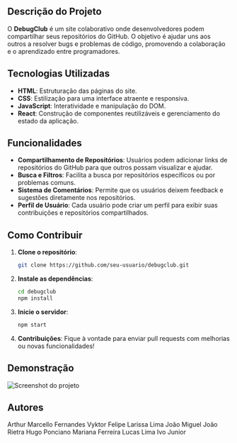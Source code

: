 ## Descrição do Projeto

O **DebugClub** é um site colaborativo onde desenvolvedores podem compartilhar seus repositórios do GitHub. O objetivo é ajudar uns aos outros a resolver bugs e problemas de código, promovendo a colaboração e o aprendizado entre programadores.

## Tecnologias Utilizadas

- **HTML**: Estruturação das páginas do site.
- **CSS**: Estilização para uma interface atraente e responsiva.
- **JavaScript**: Interatividade e manipulação do DOM.
- **React**: Construção de componentes reutilizáveis e gerenciamento do estado da aplicação.

## Funcionalidades

- **Compartilhamento de Repositórios**: Usuários podem adicionar links de repositórios do GitHub para que outros possam visualizar e ajudar.
- **Busca e Filtros**: Facilita a busca por repositórios específicos ou por problemas comuns.
- **Sistema de Comentários**: Permite que os usuários deixem feedback e sugestões diretamente nos repositórios.
- **Perfil de Usuário**: Cada usuário pode criar um perfil para exibir suas contribuições e repositórios compartilhados.

## Como Contribuir

1. **Clone o repositório**:
   ```bash
   git clone https://github.com/seu-usuario/debugclub.git
   ```

2. **Instale as dependências**:
   ```bash
   cd debugclub
   npm install
   ```

3. **Inicie o servidor**:
   ```bash
   npm start
   ```

4. **Contribuições**: Fique à vontade para enviar pull requests com melhorias ou novas funcionalidades!

## Demonstração

![Screenshot do projeto](link-para-screenshot)

## Autores

Arthur
Marcello Fernandes
Vyktor Felipe
Larissa Lima
João Miguel
João Rietra
Hugo Ponciano
Mariana Ferreira
Lucas Lima
Ivo Junior
